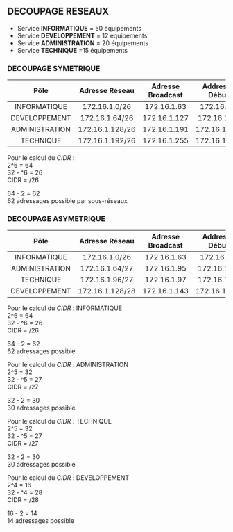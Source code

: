 ## DECOUPAGE RESEAUX  

- Service **INFORMATIQUE** = 50 équipements  
- Service **DEVELOPPEMENT** = 12 equipements  
- Service **ADMINISTRATION** = 20 équipements
- Service **TECHNIQUE** =15 équipements


### DECOUPAGE SYMETRIQUE  


Pôle           |  Adresse Réseau | Adresse Broadcast | Addresse Début | Adresse Fin  
:---:          |     :---:       |       :---:       |     :---:      | :---: 
INFORMATIQUE   |  172.16.1.0/26  |    172.16.1.63    |   172.16.1.1   | 172.16.1.62 
DEVELOPPEMENT  |  172.16.1.64/26 |   172.16.1.127    |   172.16.1.65  | 172.16.1.126  
ADMINISTRATION | 172.16.1.128/26 |   172.16.1.191    |   172.16.1.129 | 172.16.1.190  
TECHNIQUE      | 172.16.1.192/26 |   172.16.1.255    |   172.16.1.193 | 172.16.1.254


Pour le calcul du _CIDR_ :  
2^6 = 64  
32 - ^6 = 26  
CIDR = /26

64 - 2 = 62  
62 adressages possible par sous-réseaux


### DECOUPAGE ASYMETRIQUE


Pôle           |  Adresse Réseau  | Adresse Broadcast | Addresse Début | Adresse Fin  
:---:          |      :---:       |       :---:       |     :---:      | :---: 
INFORMATIQUE   |  172.16.1.0/26   |    172.16.1.63    |   172.16.1.1   | 172.16.1.62 
ADMINISTRATION |  172.16.1.64/27  |    172.16.1.95    |   172.16.1.65  | 172.16.1.94  
TECHNIQUE      |  172.16.1.96/27  |    172.16.1.97    |   172.16.1.97  | 172.16.1.126
DEVELOPPEMENT  |  172.16.1.128/28 |    172.16.1.143   |   172.16.1.129 | 172.16.1.142  


Pour le calcul du _CIDR_ :  INFORMATIQUE  
2^6 = 64  
32 - ^6 = 26  
CIDR = /26

64 - 2 = 62  
62 adressages possible  

Pour le calcul du _CIDR_ :  ADMINISTRATION  
2^5 = 32  
32 - ^5 = 27  
CIDR = /27

32 - 2 = 30  
30 adressages possible  

Pour le calcul du _CIDR_ :  TECHNIQUE  
2^5 = 32  
32 - ^5 = 27  
CIDR = /27

32 - 2 = 30  
30 adressages possible  

Pour le calcul du _CIDR_ :  DEVELOPPEMENT  
2^4 = 16  
32 - ^4 = 28  
CIDR = /28

16 - 2 = 14  
14 adressages possible  